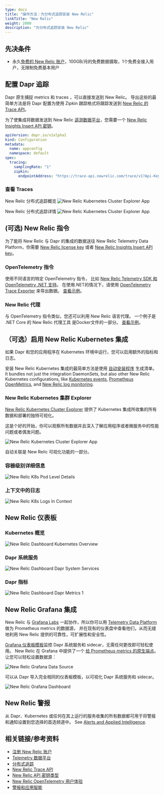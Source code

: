 ```yaml
---
type: docs
title: "操作方法：为分布式追踪安装 New Relic"
linkTitle: "New Relic"
weight: 2000
description: "为分布式追踪安装 New Relic"
---
```


## 先决条件

- 永久[免费的 New Relic 账户](https://newrelic.com/signup?ref=dapr)，100GB/月的免费数据摄取，1个免费全接入用户，无限制免费基本用户

## 配置 Dapr 追踪

Dapr 原生捕捉 metrics 和 traces ，可以直接发送到 New Relic。 导出这些的最简单方法是将 Dapr 配置为使用 Zipkin 跟踪格式将跟踪发送到 [New Relic 的 Trace API](https://docs.newrelic.com/docs/distributed-tracing/trace-api/report-zipkin-format-traces-trace-api/)。

为了使集成将数据发送到 New Relic [遥测数据平台](https://newrelic.com/platform/telemetry-data-platform)，您需要一个 [New Relic Insights Insert API 密钥](https://docs.newrelic.com/docs/apis/intro-apis/new-relic-api-keys/#insights-insert-key)。

```yaml
apiVersion: dapr.io/v1alpha1
kind: Configuration
metadata:
  name: appconfig
  namespace: default
spec:
  tracing:
    samplingRate: "1"
    zipkin:
      endpointAddress: "https://trace-api.newrelic.com/trace/v1?Api-Key=<NR-INSIGHTS-INSERT-API-KEY>&Data-Format=zipkin&Data-Format-Version=2"
```

### 查看 Traces

New Relic 分布式追踪概览 ![New Relic Kubernetes Cluster Explorer App](/images/nr-distributed-tracing-overview.png)

New Relic 分布式追踪详情 ![New Relic Kubernetes Cluster Explorer App](/images/nr-distributed-tracing-detail.png)

## (可选) New Relic 指令

为了能将 New Relic 与 Dapr 的集成的数据送往 New Relic Telemetry Data Platform，你需要 [New Relic license key](https://docs.newrelic.com/docs/accounts/accounts-billing/account-setup/new-relic-license-key) 或者 [New Relic Insights Insert API key](https://docs.newrelic.com/docs/apis/intro-apis/new-relic-api-keys/#insights-insert-key)。

### OpenTelemetry 指令

使用不同语言的特定 OpenTelemetry 指令， 比如 [New Relic Telemetry SDK 和 OpenTelemetry .NET 支持](https://github.com/newrelic/newrelic-telemetry-sdk-dotnet)。 在使用.NET的情况下，请使用 [OpenTelemetry Trace Exporter](https://github.com/newrelic/newrelic-telemetry-sdk-dotnet/tree/main/src/NewRelic.OpenTelemetry) 来导出数据。 [查看示例](https://github.com/harrykimpel/quickstarts/blob/master/distributed-calculator/csharp-otel/Startup.cs)。

### New Relic 代理

与 OpenTelemetry 指令类似，您还可以利用 New Relic 语言代理。 一个例子是 </a>.NET Core 的 New Relic 代理工具
是Docker文件的一部分。 [查看示例](https://github.com/harrykimpel/quickstarts/blob/master/distributed-calculator/csharp/Dockerfile)。</p> 



## （可选）启用 New Relic Kubernetes 集成

如果 Dapr 和您的应用程序在 Kubernetes 环境中运行，您可以启用额外的指标和日志。

安装 New Relic Kubernetes 集成的最简单方法是使用 [自动安装程序](https://one.newrelic.com/launcher/nr1-core.settings?pane=eyJuZXJkbGV0SWQiOiJrOHMtY2x1c3Rlci1leHBsb3Jlci1uZXJkbGV0Lms4cy1zZXR1cCJ9) 生成清单。 It bundles not just the integration DaemonSets, but also other New Relic Kubernetes configurations, like [Kubernetes events](https://docs.newrelic.com/docs/integrations/kubernetes-integration/kubernetes-events/install-kubernetes-events-integration), [Prometheus OpenMetrics](https://docs.newrelic.com/docs/integrations/prometheus-integrations/get-started/send-prometheus-metric-data-new-relic/), and [New Relic log monitoring](https://docs.newrelic.com/docs/logs/ui-data/use-logs-ui/).



### New Relic Kubernetes 集群 Explorer

[New Relic Kubernetes Cluster Explorer](https://docs.newrelic.com/docs/integrations/kubernetes-integration/understand-use-data/kubernetes-cluster-explorer) 提供了 Kubernetes 集成所收集的所有数据和部署的独特可视化。

这是个好的开始，你可以观察所有数据并且深入了解应用程序或者微服务中的性能问题或者偶发问题。

![New Relic Kubernetes Cluster Explorer App](/images/nr-k8s-cluster-explorer-app.png)

自动关联是 New Relic 可视化功能的一部分。



### 容器级别详细信息

![New Relic K8s Pod Level Details](/images/nr-k8s-pod-level-details.png)



### 上下文中的日志

![New Relic K8s Logs In Context](/images/nr-k8s-logs-in-context.png)



## New Relic 仪表板



### Kubernetes 概览

![New Relic Dashboard Kubernetes Overview](/images/nr-dashboard-k8s-overview.png)



### Dapr 系统服务

![New Relic Dashboard Dapr System Services](/images/nr-dashboard-dapr-system-services.png)



### Dapr 指标

![New Relic Dashboard Dapr Metrics 1](/images/nr-dashboard-dapr-metrics-1.png)



## New Relic Grafana 集成

New Relic 与 [Grafana Labs](https://grafana.com/) 一起协作，所以你可以用 [Telemetry Data Platform](https://newrelic.com/platform/telemetry-data-platform) 做为 Prometheus metrics 的数据源， 并在现有的仪表盘中查看他们，从而无缝地利用 New Relic 提供的可靠性，可扩展性和安全性。

[Grafana 仪表板模板](https://github.com/dapr/dapr/blob/227028e7b76b7256618cd3236d70c1d4a4392c9a/grafana/README.md)监控 Dapr 系统服务和 sidecar，无需任何更改即可轻松使用。 New Relic 在 Grafana 中提供了一个 [给 Prometheus metrics 的原生端点](https://docs.newrelic.com/docs/integrations/grafana-integrations/set-configure/configure-new-relic-prometheus-data-source-grafana)。 让您可以轻松设置数据源：

![New Relic Grafana Data Source](/images/nr-grafana-datasource.png)

可以从 Dapr 导入完全相同的仪表板模板，以可视化 Dapr 系统服务和 sidecar。

![New Relic Grafana Dashboard](/images/nr-grafana-dashboard.png)



## New Relic 警报

从 Dapr、Kubernetes 或任何在其上运行的服务收集的所有数据都可用于将警报和通知设置到您选择的首选频道中。 See [Alerts and Applied Intelligence](https://docs.newrelic.com/docs/alerts-applied-intelligence/new-relic-alerts/learn-alerts/alerts-ai-transition-guide-2022/).



## 相关链接/参考资料

* [注册 New Relic 账户](https://newrelic.com/signup)
* [Telemetry 数据平台](https://newrelic.com/platform/telemetry-data-platform)
* [分布式追踪](https://docs.newrelic.com/docs/distributed-tracing/concepts/introduction-distributed-tracing/)
* [New Relic Trace API](https://docs.newrelic.com/docs/distributed-tracing/trace-api/introduction-trace-api/)
* [New Relic API 密钥类型](https://docs.newrelic.com/docs/apis/intro-apis/new-relic-api-keys/)
* [New Relic OpenTelemetry 用户体验](https://blog.newrelic.com/product-news/opentelemetry-user-experience/)
* [警报和应用智能](https://docs.newrelic.com/docs/alerts-applied-intelligence/new-relic-alerts/learn-alerts/alerts-ai-transition-guide-2022/)

